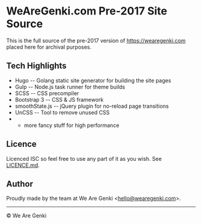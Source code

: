 # WeAreGenki.com Pre-2017 Site Source

This is the full source of the pre-2017 version of https://wearegenki.com placed here for archival purposes.

## Tech Highlights

* Hugo -- Golang static site generator for building the site pages
* Gulp -- Node.js task runner for theme builds
* SCSS -- CSS precompiler
* Bootstrap 3 -- CSS & JS framework
* smoothState.js -- jQuery plugin for no-reload page transitions
* UnCSS -- Tool to remove unused CSS
* + more fancy stuff for high performance

## Licence

Licenced ISC so feel free to use any part of it as you wish. See [LICENCE.md](https://github.com/WeAreGenki/Old-WeAreGenki.com/blob/master/LICENCE.md).

## Author

Proudly made by the team at We Are Genki &lt;<hello@wearegenki.com>&gt;.

-----

&copy; We Are Genki
